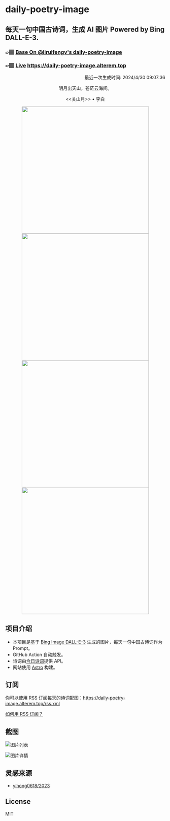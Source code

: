 
# daily-poetry-image

## 每天一句中国古诗词，生成 AI 图片 Powered by Bing DALL-E-3.

### 👉🏽 [Base On @liruifengv's daily-poetry-image](https://github.com/liruifengv/daily-poetry-image)

### 👉🏽 [Live](https://daily-poetry-image.alterem.top/) https://daily-poetry-image.alterem.top

<p align="right">
  最近一次生成时间: 2024/4/30 09:07:36
</p>
<p align="center">
明月出天山，苍茫云海间。
</p>
<p align="center">
<<关山月>> • 李白
</p>
<p align="center">
<img src="https://tse3.mm.bing.net/th/id/OIG1.0VODWOL3qq6_fKTtC0CJ" height="400" width="400" />
<img src="https://tse2.mm.bing.net/th/id/OIG1.pWzdfh0zJrnKLDrZjN.q" height="400" width="400" />
<img src="https://tse3.mm.bing.net/th/id/OIG1.U2yaR7v2yPaYu6Nw7202" height="400" width="400" />
<img src="https://tse1.mm.bing.net/th/id/OIG1.4Oxc0IbnOIqXh3NEYd0m" height="400" width="400" />
</p>

## 项目介绍

-   本项目是基于 [Bing Image DALL-E-3](https://www.bing.com/images/create) 生成的图片，每天一句中国古诗词作为 Prompt。
-   GitHub Action 自动触发。
-   诗词由[今日诗词](https://www.jinrishici.com/)提供 API。
-   网站使用 [Astro](https://astro.build) 构建。

## 订阅

你可以使用 RSS 订阅每天的诗词配图：https://daily-poetry-image.alterem.top/rss.xml

[如何用 RSS 订阅？](https://zhuanlan.zhihu.com/p/55026716)

## 截图

![图片列表](./screenshots/Snipaste_2023-12-28_21-00-26.png)

![图片详情](./screenshots/Snipaste_2023-12-28_21-00-53.png)

## 灵感来源

-   [yihong0618/2023](https://github.com/yihong0618/2023)

## License

MIT
